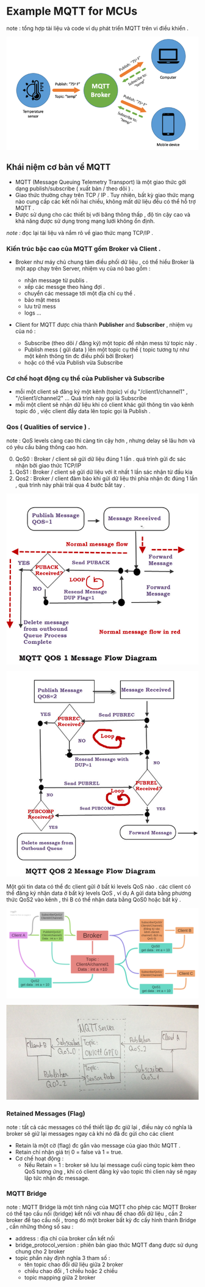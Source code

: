 # Example MQTT for MCUs
 note : tổng hợp tài liệu và code ví dụ phát triển MQTT trên vi điều khiển .

![alt text](https://raw.githubusercontent.com/mana147/Example-MQTT/master/DOCUMENT/mqtt_broker.png)

## Khái niệm cơ bản về MQTT 

- MQTT (Message Queuing Telemetry Transport) là một giao thức gởi dạng publish/subscribe ( xuất bản / theo dõi ) . 
- Giao thức thường chạy trên TCP / IP . Tuy nhiên, bất kỳ giao thức mạng nào cung cấp các kết nối hai chiều, không mất dữ liệu đều có thể hỗ trợ MQTT . 
- Được sử dụng cho các thiết bị với băng thông thấp , độ tin cậy cao và khả năng được sử dụng trong mạng lưới không ổn định.

_note :_ đọc lại tài liệu và nắm rõ về giao thức mạng TCP/IP .  

### Kiến trúc bậc cao của MQTT gồm **Broker** và **Client** .

- Broker như máy chủ chung tâm điều phối dữ liệu , có thể hiểu Broker là một app chạy trên Server, nhiệm vụ của nó bao gồm :
    - nhận message từ publis .
    - xếp các messge theo hàng đợi .
    - chuyển các message tới một địa chỉ cụ thể .
    - bảo mật mess
    - lưu trữ mess
    - logs ...

- Client for MQTT được chia thành  **Publisher** and **Subscriber** , nhiệm vụ của nó :
    - Subscribe (theo dõi / đăng ký) một topic để nhận mess từ topic này .
    - Publish mess ( gửi data ) lên một topic cụ thể ( topic tương tự như một kênh thông tin đc điều phối bởi Broker)
    - hoặc có thể vừa Publish vừa Subscribe 

### Cơ chế hoạt động cụ thể của Publisher và Subscribe

- mỗi một client sẽ đăng ký một kênh (topic) ví dụ "/client1/channel1" , "/client1/channel2" ... Quá trình này gọi là Subscribe 
- mỗi một client sẽ nhận dữ liệu khi có client khác gửi thông tin vào kênh topic đó , việc client đẩy data lên topic gọi là Publish .

### Qos ( Qualities of service ) .

note : QoS levels càng cao thì càng tin cậy hơn , nhưng delay sẽ lâu hơn và có yêu cầu băng thông cao hơn.

0. QoS0 : Broker / client sẽ gửi dữ liệu đúng 1 lần . quá trình gửi đc sác nhận bởi giao thức TCP/IP
1. QoS1 : Broker / client sẽ gửi dữ liệu với ít nhất 1 lần sác nhận từ đầu kia 
2. Qos2 : Broker / client đảm bảo khi gửi dữ liệu thì phía nhận đc đúng 1 lần , quá trình này phải trải qua 4 bước bắt tay .

![alt text](https://raw.githubusercontent.com/mana147/Example-MQTT/master/DOCUMENT/mqtt-publish-flow-qos-1.jpg)

![alt text](https://raw.githubusercontent.com/mana147/Example-MQTT/master/DOCUMENT/mqtt-publish-flow-qos-2.jpg)

Một gói tin data có thể đc client gửi ở bất kì levels QoS nào . các client có thể đăng ký nhận data ở bất kỳ levels QoS , ví dụ A gửi data bằng phương thức QoS2 vào kênh , thì B có thể nhận data bằng QoS0 hoặc bất kỳ .

![alt text](https://raw.githubusercontent.com/mana147/Example-MQTT/master/DOCUMENT/Broker_Client.png)

![alt text](https://raw.githubusercontent.com/mana147/Example-MQTT/master/DOCUMENT/MQTT_Server.jpg)

### Retained Messages (Flag)
note : tất cả các messages có thể thiết lập đc giữ lại , điều này có nghĩa là broker sẽ giữ lại messages ngay cả khi nó đã đc gửi cho các client 
- Retain là một cờ (flag) đc gắn vào message của giao thức MQTT .
- Retain chỉ nhận giá trị 0 = false và 1 = true.
- Cơ chế hoạt động :
    - Nếu Retain = 1 : broker sẽ lưu lại message cuối cùng topic kèm theo QoS tương ứng , khi có client đăng ký vào topic thì clien này sẽ ngay lập tức nhận đc message. 


### MQTT Bridge 
note : MQTT Bridge là một tính năng của MQTT cho phép các MQTT Broker có thể tạo cầu nối (bridge) kết nối với nhau để chao đổi dữ liệu , cần 2 broker để tạo cầu nối , trong đó một broker bất kỳ đc cấy hình thành Bridge , cần những thông số sau :
- address : địa chỉ của broker cần kết nối 
- bridge_protocol_version : phiên bản giao thức MQTT đang được sử dụng chung cho 2 broker
- topic  phần này định nghĩa 3 tham số :
    - tên topic chao đổi dữ liệu giữa 2 broker
    - chiều chao đổi , 1 chiều hoặc 2 chiều
    - topic mapping giữa 2 broker
